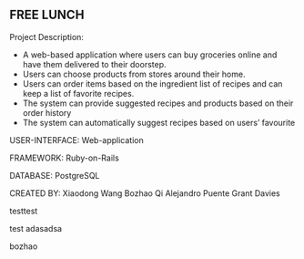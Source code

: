 FREE LUNCH
----------

Project Description:
 - A web-based application where users can buy groceries online and have them delivered to their doorstep.
 - Users can choose products from stores around their home.
 - Users can order items based on the ingredient list of recipes and can keep a list of favorite recipes.
 - The system can provide suggested recipes and products based on their order history
 - The system can automatically suggest recipes based on users’ favourite

USER-INTERFACE:
Web-application

FRAMEWORK:
Ruby-on-Rails

DATABASE:
PostgreSQL

CREATED BY:
Xiaodong Wang
Bozhao Qi
Alejandro Puente
Grant Davies

testtest

test adasadsa

bozhao
